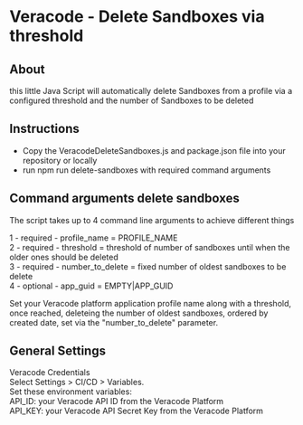 # Veracode - Delete Sandboxes via threshold 

## About

this little Java Script will automatically delete Sandboxes from a profile via a configured threshold and the number of Sandboxes to be deleted  
 
## Instructions  
  
- Copy the VeracodeDeleteSandboxes.js and package.json file into your repository or locally  
- run npm run delete-sandboxes with required command arguments  
  
  
## Command arguments delete sandboxes
The script takes up to 4 command line arguments to achieve different things  
  
1 - required    - profile_name      = PROFILE_NAME  
2 - required    - threshold         = threshold of number of sandboxes until when the older ones should be deleted  
3 - required    - number_to_delete  = fixed number of oldest sandboxes to be delete    
4 - optional    - app_guid          = EMPTY|APP_GUID  


Set your Veracode platform application profile name along with a threshold, once reached, deleteing the number of oldest sandboxes, ordered by created date, set via the "number_to_delete" parameter.     
  
## General Settings  
Veracode Credentials  
Select Settings > CI/CD > Variables.  
Set these environment variables:  
API_ID: your Veracode API ID from the Veracode Platform  
API_KEY: your Veracode API Secret Key from the Veracode Platform  
  
  
  



